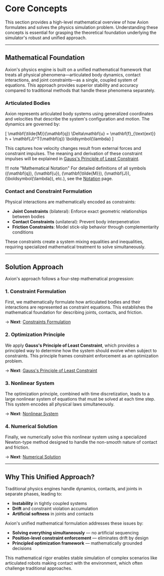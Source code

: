 # Core Concepts

This section provides a high-level mathematical overview of how Axion formulates and solves the physics simulation problem. Understanding these concepts is essential for grasping the theoretical foundation underlying the simulator's robust and unified approach.

---

## Mathematical Foundation

Axion's physics engine is built on a unified mathematical framework that treats all physical phenomena—articulated body dynamics, contact interactions, and joint constraints—as a single, coupled system of equations. This approach provides superior stability and accuracy compared to traditional methods that handle these phenomena separately.

### Articulated Bodies

Axion represents articulated body systems using generalized coordinates and velocities that describe the system's configuration and motion. The dynamics are governed by:

\[
\mathbf{\tilde{M}}(\mathbf{q}) \Delta\mathbf{u} = \mathbf{f}_{\text{ext}} h + \mathbf{J}^T(\mathbf{q}) \boldsymbol{\lambda}
\]

This captures how velocity changes result from external forces and constraint impulses. The meaning and derivation of these constraint impulses will be explained in [Gauss's Principle of Least Constraint](./gauss-least-constraint.md).

!!! note "Mathematical Notation"
    For detailed definitions of all symbols (\(\mathbf{q}\), \(\mathbf{u}\), \(\mathbf{\tilde{M}}\), \(\mathbf{J}\), \(\boldsymbol{\lambda}\), etc.), see the [Notation](./notation.md) page.

### Contact and Constraint Formulation

Physical interactions are mathematically encoded as constraints:

* **Joint Constraints** (bilateral): Enforce exact geometric relationships between bodies
* **Contact Constraints** (unilateral): Prevent body interpenetration  
* **Friction Constraints**: Model stick-slip behavior through complementarity conditions

These constraints create a system mixing equalities and inequalities, requiring specialized mathematical treatment to solve simultaneously.

---

## Solution Approach

Axion's approach follows a four-step mathematical progression:

### 1. Constraint Formulation

First, we mathematically formulate how articulated bodies and their interactions are represented as constraint equations. This establishes the mathematical foundation for describing joints, contacts, and friction.

→ **Next**: [Constraints Formulation](./constraints.md)

### 2. Optimization Principle  

We apply **Gauss's Principle of Least Constraint**, which provides a principled way to determine how the system should evolve when subject to constraints. This principle frames constraint enforcement as an optimization problem.

→ **Next**: [Gauss's Principle of Least Constraint](./gauss-least-constraint.md)

### 3. Nonlinear System

The optimization principle, combined with time discretization, leads to a large nonlinear system of equations that must be solved at each time step. This system encodes all physical laws simultaneously.

→ **Next**: [Nonlinear System](./non-linear-system.md)

### 4. Numerical Solution

Finally, we numerically solve this nonlinear system using a specialized Newton-type method designed to handle the non-smooth nature of contact and friction.

→ **Next**: [Numerical Solution](./linear-system.md)

---

## Why This Unified Approach?

Traditional physics engines handle dynamics, contacts, and joints in separate phases, leading to:

* **Instability** in tightly coupled systems
* **Drift** and constraint violation accumulation  
* **Artificial softness** in joints and contacts

Axion's unified mathematical formulation addresses these issues by:

* **Solving everything simultaneously** — no artificial sequencing
* **Position-level constraint enforcement** — eliminates drift by design
* **Principled optimization framework** — mathematically grounded decisions

This mathematical rigor enables stable simulation of complex scenarios like articulated robots making contact with the environment, which often challenge traditional approaches.
